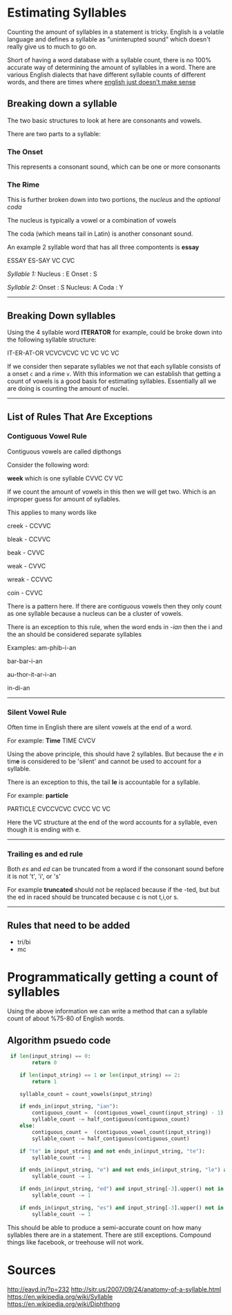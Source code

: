 # Estimating Syllables

Counting the amount of syllables in a statement is tricky. English is a volatile language and defines a syllable as "uninterupted sound" which doesn't really give us to much to go on.

Short of having a word database with a syllable count, there is no 100% accurate way of determining the amount of syllables in a word. There are various English dialects that have different syllable counts of different words, and there are times where [english just doesn't make sense](https://www.youtube.com/watch?v=ZXa8cO9mXFk)

## Breaking down a syllable
The two basic structures to look at here are consonants and vowels.

There are two parts to a syllable:

### The Onset
This represents a consonant sound, which can be one or more consonants

### The Rime
This is further broken down into two portions, the *nucleus* and the *optional coda*

The nucleus is typically a vowel or a combination of vowels

The coda (which means tail in Latin) is another consonant sound.

An example 2 syllable word that has all three compontents is **essay**

ESSAY
ES-SAY
VC CVC

*Syllable 1:*
Nucleus : E
Onset   : S

*Syllable 2:*
Onset  :  S
Nucleus:  A
Coda   :  Y



---

## Breaking Down syllables

Using the 4 syllable word **ITERATOR** for example, could be broke down into the following syllable structure:

IT-ER-AT-OR
VCVCVCVC
VC VC VC VC

If we consider then separate syllables we not that each syllable consists of a onset ```c``` and a rime ```v```. With this information we can establish that getting a count of vowels is a good basis for estimating syllables. Essentially all we are doing is counting the amount of nuclei.


---

## List of Rules That Are Exceptions

### Contiguous Vowel Rule
Contiguous vowels are called dipthongs

Consider the following word:

**week** which is one syllable
CVVC
CV VC

If we count the amount of vowels in this then we will get two. Which is an improper guess for amount of syllables.

This applies to many words like

creek - CCVVC

bleak - CCVVC

beak  - CVVC

weak  - CVVC

wreak - CCVVC

coin  - CVVC

There is a pattern here. If there are contiguous vowels then they only count as one syllable because a nucleus can be a cluster of vowels.

There is an exception to this rule, when the word ends in *-ian* then the  i and the an should be considered separate syllables

Examples:
am-phib-i-an

bar-bar-i-an

au-thor-it-ar-i-an

in-di-an

---

### Silent Vowel Rule
Often time in English there are silent vowels at the end of a word.

For example: **Time**
TIME
CVCV

Using the above principle, this should have 2 syllables. But because the *e* in tim**e** is considered to be 'silent' and cannot be used to account for a syllable.

There is an exception to this, the tail **le** is accountable for a syllable.

For example: **particle**

PARTICLE
CVCCVCVC
CVCC VC VC

Here the VC structure at the end of the word accounts for a syllable, even though it is ending with e.

---

### Trailing es and ed rule
Both *es* and *ed* can be truncated from a word if the consonant sound before it is not 't', 'i', or 's'

For example **truncated** should not be replaced because if the -ted, but but the ed in raced should be truncated because c is not t,i,or s.

---

## Rules that need to be added
- tri/bi
- mc

# Programmatically getting a count of syllables

Using the above information we can write a method that can a syllable count of about %75-80 of English words.

## Algorithm psuedo code
```python
 if len(input_string) == 0:
        return 0

    if len(input_string) == 1 or len(input_string) == 2:
        return 1

    syllable_count = count_vowels(input_string)

    if ends_in(input_string, "ian"):
        contiguous_count =  (contiguous_vowel_count(input_string) - 1)
        syllable_count -= half_contiguous(contiguous_count)
    else:
        contiguous_count =  (contiguous_vowel_count(input_string))
        syllable_count -= half_contiguous(contiguous_count)

    if "te" in input_string and not ends_in(input_string, "te"):
        syllable_count -= 1

    if ends_in(input_string, "e") and not ends_in(input_string, "le") and input_string != "the" and not ends_in(input_string, "he"):
        syllable_count -= 1

    if ends_in(input_string, "ed") and input_string[-3].upper() not in ['t','i','e']:
        syllable_count -= 1

    if ends_in(input_string, "es") and input_string[-3].upper() not in ['t','i','e']:
        syllable_count -= 1
```

This should be able to produce a semi-accurate count on how many syllables there are in a statement. There are still exceptions. Compound things like facebook, or treehouse will not work.

# Sources

http://eayd.in/?p=232
http://sitr.us/2007/09/24/anatomy-of-a-syllable.html
https://en.wikipedia.org/wiki/Syllable
https://en.wikipedia.org/wiki/Diphthong
